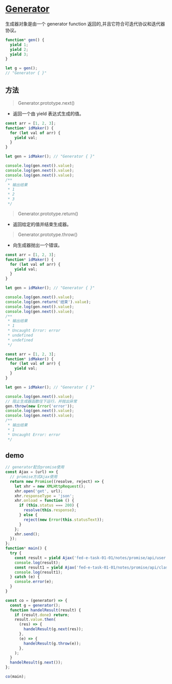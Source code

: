 # [Generator](https://developer.mozilla.org/zh-CN/docs/Web/JavaScript/Reference/Global_Objects/Generator)

生成器对象是由一个 generator function 返回的,并且它符合可迭代协议和迭代器协议。

```javascript
function* gen() {
  yield 1;
  yield 2;
  yield 3;
}

let g = gen();
// "Generator { }"
```

## 方法

> Generator.prototype.next()

- 返回一个由 yield 表达式生成的值。

```javascript
const arr = [1, 2, 3];
function* idMaker() {
  for (let val of arr) {
    yield val;
  }
}

let gen = idMaker(); // "Generator { }"

console.log(gen.next().value);
console.log(gen.next().value);
console.log(gen.next().value);
/**
 * 输出结果
 * 1
 * 2
 * 3
 */
```

> Generator.prototype.return()

- 返回给定的值并结束生成器。

> Generator.prototype.throw()

- 向生成器抛出一个错误。

```javascript
const arr = [1, 2, 3];
function* idMaker() {
  for (let val of arr) {
    yield val;
  }
}

let gen = idMaker(); // "Generator { }"

console.log(gen.next().value);
console.log(gen.return('结束').value);
console.log(gen.next().value);
console.log(gen.next().value);
/**
 * 输出结果
 * 1
 * Uncaught Error: error
 * undefined
 * undefined
 */
```

```javascript
const arr = [1, 2, 3];
function* idMaker() {
  for (let val of arr) {
    yield val;
  }
}

let gen = idMaker(); // "Generator { }"

console.log(gen.next().value);
// 阻止生成器函数往下运行，并抛出异常
gen.throw(new Error('error'));
console.log(gen.next().value);
console.log(gen.next().value);
/**
 * 输出结果
 * 1
 * Uncaught Error: error
 */
```

## demo

```javascript
// generator配合promise使用
const Ajax = (url) => {
  // promise方式Ajax使用
  return new Promise((resolve, reject) => {
    let xhr = new XMLHttpRequest();
    xhr.open('get', url);
    xhr.responseType = 'json';
    xhr.onload = function () {
      if (this.status === 200) {
        resolve(this.response);
      } else {
        reject(new Error(this.statusText));
      }
    };
    xhr.send();
  });
};
function* main() {
  try {
    const result = yield Ajax('fed-e-task-01-01/notes/promise/api/user.json');
    console.log(result);
    const result1 = yield Ajax('fed-e-task-01-01/notes/promise/api/class.json');
    console.log(result1);
  } catch (e) {
    console.error(e);
  }
}

const co = (generator) => {
  const g = generator();
  function handelResult(result) {
    if (result.done) return;
    result.value.then(
      (res) => {
        handelResult(g.next(res));
      },
      (e) => {
        handelResult(g.throw(e));
      },
    );
  }
  handelResult(g.next());
};

co(main);
```
